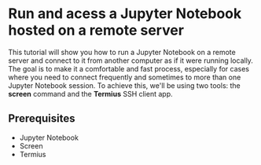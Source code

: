 # Run and acess a Jupyter Notebook hosted on a remote server

This tutorial will show you how to run a Jupyter Notebook on a remote server and connect to it from another computer as if it were running locally. The goal is to make it a comfortable and fast process, especially for cases where you need to connect frequently and sometimes to more than one Jupyter Notebook session. To achieve this, we'll be using two tools: the **screen** command and the **Termius** SSH client app.

## Prerequisites

* Jupyter Notebook
* Screen
* Termius
